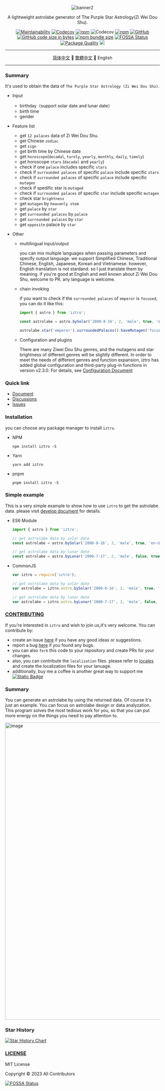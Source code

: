 <div align="center">

![banner2](https://github.com/SylarLong/iztro/assets/6510425/e8457a88-e52e-435e-8f93-e3f375486d70)

A lightweight astrolabe generator of The Purple Star Astrology(Zi Wei Dou Shu).

</div>

<div align="center">

[![Maintainability](https://api.codeclimate.com/v1/badges/b57f0e6e2e8875ce39ae/maintainability)](https://codeclimate.com/github/SylarLong/iztro/maintainability) 
[![Codecov](https://github.com/SylarLong/iztro/actions/workflows/Codecov.yaml/badge.svg)](https://github.com/SylarLong/iztro/actions/workflows/Codecov.yaml) 
[![npm](https://img.shields.io/npm/v/iztro?logo=npm&logoColor=%23CB3837)](https://www.npmjs.com/package/iztro) 
![Codecov](https://img.shields.io/codecov/c/github/SylarLong/iztro?logo=codecov&logoColor=%23F01F7A) 
[![npm](https://img.shields.io/npm/dt/iztro.svg?logo=npm&logoColor=%23CB3837)](https://www.npmjs.com/package/iztro) 
[![GitHub](https://img.shields.io/github/license/sylarlong/iztro)](https://www.npmjs.com/package/iztro) 
[![GitHub code size in bytes](https://img.shields.io/github/languages/code-size/SylarLong/iztro)](https://www.npmjs.com/package/iztro) 
[![npm bundle size](https://img.shields.io/bundlephobia/min/iztro)](https://www.npmjs.com/package/iztro) 
[![FOSSA Status](https://app.fossa.com/api/projects/git%2Bgithub.com%2FSylarLong%2Fiztro.svg?type=shield)](https://app.fossa.com/projects/git%2Bgithub.com%2FSylarLong%2Fiztro?ref=badge_shield) 
[![Package Quality](https://packagequality.com/shield/iztro.svg)](https://packagequality.com/#?package=iztro) 
[![](https://data.jsdelivr.com/v1/package/npm/iztro/badge)](https://www.jsdelivr.com/package/npm/iztro) 

</div>

---

<div align="center">

[简体中文](./README.md) 🔸 [繁體中文](./README-zh_TW.md) 🔸 English

</div>

---

### Summary

It's used to obtain the data of `The Purple Star Astrology (Zi Wei Dou Shu)`.

- Input

  - birthday（support solar date and lunar date）
  - birth time
  - gender

- Feature list

  - get `12 palaces` data of Zi Wei Dou Shu.
  - get Chinese `zodiac`
  - get `sign`
  - get birth time by Chinese date
  - get `horoscope`(`decadal`, `turnly`, `yearly`, `monthly`, `daily`, `timely`)
  - get horoscope `stars` (`dacadal` and `yearly`)
  - check if one `palace` includes specific `stars`
  - check if `surrounded palaces` of specific `palace` include specific `stars`
  - check if `surrounded palaces` of specific `palace` include specific `mutagen`
  - check if spedific star is `mutaged`
  - check if `surrounded palaces` of specific `star` include specific `mutagen`
  - check star `brightness`
  - get `mutagen` by `heavenly stem`
  - get `palace` by `star`
  - get `surrounded palaces` by `palace`
  - get `surrounded palaces` by `star`
  - get `opposite` palace by `star`

- Other

  - multilingual input/output

    you can mix multiple languages when passing parameters and specify output language. we support Simplified Chinese, Traditional Chinese, English, Japanese, Korean and Vietnamese. however, English translation is not stardand. so I just translate them by meaning. if you're good at English and well known about Zi Wei Dou Shu, welcome to PR. any language is welcome.

  - chain invoking

    if you want to check if the `surrounded palaces` of  `emperor` is `focused`, you can do it like this:

    ```ts
    import { astro } from 'iztro';

    const astrolabe = astro.bySolar('2000-8-16', 2, 'male', true, 'en-US');

    astrolabe.star('emperor').surroundedPalaces().haveMutagen('focused');
    ```

  - Configuration and plugins

     There are many Ziwei Dou Shu genres, and the mutagens and star brightness of different genres will be slightly different. In order to meet the needs of different genres and function expansion, iztro has added global configuration and third-party plug-in functions in version v2.3.0. For details, see [Configuration Document](https://ziwei.pro/posts/config-n-plugin.html)

### Quick link

- [Document](https://docs.iztro.com)
- [Discussions](https://github.com/SylarLong/iztro/discussions)
- [Issues](https://github.com/SylarLong/iztro/issues)

### Installation

you can choose any package manager to install `iztro`.

- NPM

  ```
  npm install iztro -S
  ```

- Yarn

  ```
  yarn add iztro
  ```

- pnpm

  ```
  pnpm install iztro -S
  ```

### Simple example

This is a very simple example to show how to use `iztro` to get the astrolabe data. please visit [develop document](https://docs.iztro.com) for details.

- ES6 Module

  ```ts
  import { astro } from 'iztro';

  // get astrolabe data by solar date
  const astrolabe = astro.bySolar('2000-8-16', 2, 'male', true, 'en-US');

  // get astrolabe data by lunar date
  const astrolabe = astro.byLunar('2000-7-17', 2, 'male', false, true, 'en-US');
  ```

- CommonJS

  ```ts
  var iztro = require('iztro');

  // get astrolabe data by solar date
  var astrolabe = iztro.astro.bySolar('2000-8-16', 2, 'male', true, 'en-US');

  // get astrolabe data by lunar date
  var astrolabe = iztro.astro.byLunar('2000-7-17', 2, 'male', false, true, 'en-US');
  ```

### [CONTRIBUTING](https://github.com/SylarLong/iztro/blob/main/CONTRIBUTING.md)

If you're interested in `iztro` and wish to join us,it's very welcome. You can contribute by:

- create an issue [here](https://github.com/SylarLong/iztro/issues/new?assignees=SylarLong&labels=%E5%8A%9F%E8%83%BD%EF%BD%9Cfeature&projects=&template=new-feature.md&title=%7B%E6%A0%87%E9%A2%98%7D%EF%BD%9C%7Btitle%7D) if you have any good ideas or suggestions.
- report a bug [here](https://github.com/SylarLong/iztro/issues/new?assignees=SylarLong&labels=%E6%BC%8F%E6%B4%9E%EF%BD%9Cbug&projects=&template=bug-report.md&title=%7Bversion%7D%3A%7Bfunction%7D-) if you found any bugs.
- you can also `fork` this code to your repository and create PRs for your changes.
- also, you can contribute the `localization` files. please refer to [locales](https://github.com/SylarLong/iztro/tree/main/src/i18n/locales) and create the localization files for your lanuage.
- additionally, buy me a coffee is another great way to support me [![Static Badge](https://img.shields.io/badge/PaypalMe-8A2BE2?logo=paypal&link=https%3A%2F%2Fwww.paypal.com%2Fsylarlong)
  ](https://PayPal.Me/sylarlong)

### Summary

You can generate an astrolabe by using the returned data. Of course it's just an example. You can focus on astrolabe design or data analyzation. This program solves the most tedious work for you, so that you can put more energy on the things you need to pay attention to.

<img width="966" alt="image" src="https://github.com/SylarLong/react-iztro/assets/6510425/f4335997-fdd8-42e2-bb1a-600942f9b0ba">

### Star History

<a href="https://star-history.com/#sylarlong/iztro&Date">
  <picture>
    <source media="(prefers-color-scheme: dark)" srcset="https://api.star-history.com/svg?repos=sylarlong/iztro&type=Date&theme=dark" />
    <source media="(prefers-color-scheme: light)" srcset="https://api.star-history.com/svg?repos=sylarlong/iztro&type=Date" />
    <img alt="Star History Chart" src="https://api.star-history.com/svg?repos=sylarlong/iztro&type=Date" />
  </picture>
</a>

### [LICENSE](https://github.com/SylarLong/iztro/blob/main/LICENSE)

MIT License

Copyright &copy; 2023 All Contributors

[![FOSSA Status](https://app.fossa.com/api/projects/git%2Bgithub.com%2FSylarLong%2Fiztro.svg?type=large)](https://app.fossa.com/projects/git%2Bgithub.com%2FSylarLong%2Fiztro?ref=badge_large)
